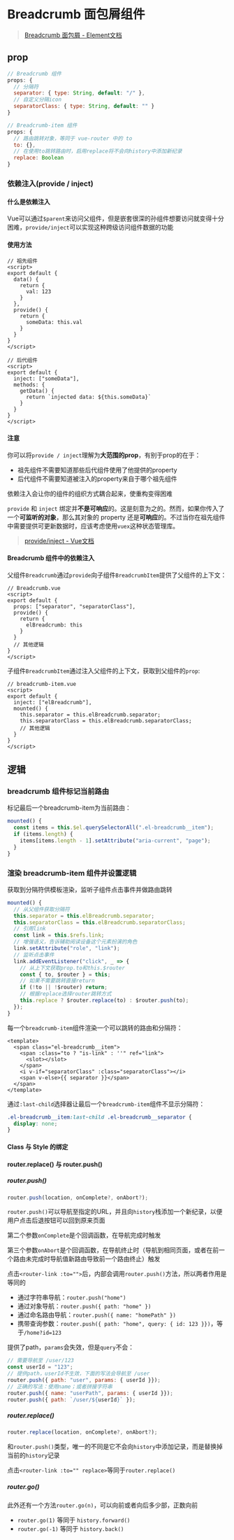 # Breadcrumb 面包屑组件

> [Breadcrumb 面包屑 - Element文档](https://element.eleme.io/#/zh-CN/component/breadcrumb)

## prop

```js
// Breadcrumb 组件
props: {
  // 分隔符
  separator: { type: String, default: "/" },
  // 自定义分隔icon
  separatorClass: { type: String, default: "" }
}

// Breadcrumb-item 组件
props: {
  // 路由跳转对象，等同于 vue-router 中的 to
  to: {},
  // 在使用to跳转路由时，启用replace将不会向history中添加新纪录
  replace: Boolean
}
```

### 依赖注入(provide / inject)

#### 什么是依赖注入

Vue可以通过`$parent`来访问父组件，但是嵌套很深的孙组件想要访问就变得十分困难，`provide/inject`可以实现这种跨级访问组件数据的功能

#### 使用方法

```vue
// 祖先组件
<script>
export default {
  data() {
    return {
      val: 123
    }
  },
  provide() {
    return {
      someData: this.val
    }
  }
}
</script>
```

```vue
// 后代组件
<script>
export default {
  inject: ["someData"],
  methods: {
    getData() {
      return `injected data: ${this.someData}`
    }
  }
}
</script>
```

#### 注意

你可以将`provide / inject`理解为**大范围的prop**，有别于prop的在于：

- 祖先组件不需要知道那些后代组件使用了他提供的property
- 后代组件不需要知道被注入的property来自于哪个祖先组件

依赖注入会让你的组件的组织方式耦合起来，使重构变得困难

`provide` 和 `inject` 绑定并**不是可响应**的。这是刻意为之的。然而，如果你传入了一个**可监听的对象**，那么其对象的 property 还是**可响应**的。不过当你在祖先组件中需要提供可更新数据时，应该考虑使用`vuex`这种状态管理库。

>[provide/inject - Vue文档](https://cn.vuejs.org/v2/api/#provide-inject)

#### Breadcrumb 组件中的依赖注入

父组件`Breadcrumb`通过`provide`向子组件`BreadcrumbItem`提供了父组件的上下文：

```vue
// Breadcrumb.vue
<script>
export default {
  props: ["separator", "separatorClass"],
  provide() {
    return {
      elBreadcrumb: this
    }
  }
  // 其他逻辑
}
</script>
```

子组件`BreadcrumbItem`通过注入父组件的上下文，获取到父组件的`prop`:

```vue
// breadcrumb-item.vue
<script>
export default {
  inject: ["elBreadcrumb"],
  mounted() {
    this.separator = this.elBreadcrumb.separator;
    this.separatorClass = this.elBreadcrumb.separatorClass;
    // 其他逻辑
  }
}
</script>
```

## 逻辑

### breadcrumb 组件标记当前路由

标记最后一个breadcrumb-item为当前路由：

```js
mounted() {
  const items = this.$el.querySelectorAll(".el-breadcrumb__item");
  if (items.length) {
    items[items.length - 1].setAttribute("aria-current", "page");
  }
}
```

### 渲染 breadcrumb-item 组件并设置逻辑

获取到分隔符供模板渲染，监听子组件点击事件并做路由跳转

```js
mounted() {
  // 从父组件获取分隔符
  this.separator = this.elBreadcrumb.separator;
  this.separatorClass = this.elBreadcrumb.separatorClass;
  // 引用link
  const link = this.$refs.link;
  // 增强语义，告诉辅助阅读设备这个元素扮演的角色
  link.setAttribute("role", "link");
  // 监听点击事件
  link.addEventListener("click", _ => {
    // 从上下文获取prop.to和this.$router
    const { to, $router } = this;
    // 如果不需要跳转直接return
    if (!to || !$router) return;
    // 根据replace选择router跳转方式
    this.replace ? $router.replace(to) : $router.push(to);
  });
}
```
每一个`breadcrumb-item`组件渲染一个可以跳转的路由和分隔符：

```vue
<template>
  <span class="el-breadcrumb__item">
    <span :class="to ? "is-link" : ''" ref="link">
      <slot></slot>
    </span>
    <i v-if="separatorClass" :class="separatorClass"></i>
    <span v-else>{{ separator }}</span>
  </span>
</template>
```

通过`:last-child`选择器让最后一个`breadcrumb-item`组件不显示分隔符：

```css
.el-breadcrumb__item:last-child .el-breadcrumb__separator {
  display: none;
}
```

#### Class 与 Style 的绑定


#### router.replace() 与 router.push()

##### router.push()

```js
router.push(location, onComplete?, onAbort?);
```

`router.push()`可以导航至指定的URL，并且向`history`栈添加一个新纪录，以便用户点击后退按钮可以回到原来页面

第二个参数`onComplete`是个回调函数，在导航完成时触发

第三个参数`onAbort`是个回调函数，在导航终止时（导航到相同页面，或者在前一个路由未完成时导航值新路由导致前一个路由终止）触发

点击`<router-link :to="">`后，内部会调用`router.push()`方法，所以两者作用是等同的

- 通过字符串导航：`router.push("home")`
- 通过对象导航：`router.push({ path: "home" })`
- 通过命名路由导航：`router.push({ name: "homePath" })`
- 携带查询参数：`router.push({ path: "home", query: { id: 123 }})`，等于`/home?id=123`

提供了path，`params`会失效，但是`query`不会：

```js
// 需要导航至 /user/123
const userId = "123";
// 提供path，userId不生效，下面的写法会导航至 /user
router.push({ path: "user", params: { userId }});
// 正确的写法：使用name；或者拼接字符串
router.push({ name: "userPath", params: { userId }});
router.push({ path: `/user/${userId}` });
```

##### router.replace()

```js
router.replace(location, onComplete?, onAbort?);
```

和`router.push()`类型，唯一的不同是它不会向`history`中添加记录，而是替换掉当前的`history`记录

点击`<router-link :to="" replace>`等同于`router.replace()`

##### router.go()

此外还有一个方法`router.go(n)`，可以向前或者向后多少部，正数向前

- `router.go(1)` 等同于 `history.forward()`
- `router.go(-1)` 等同于 `history.back()`